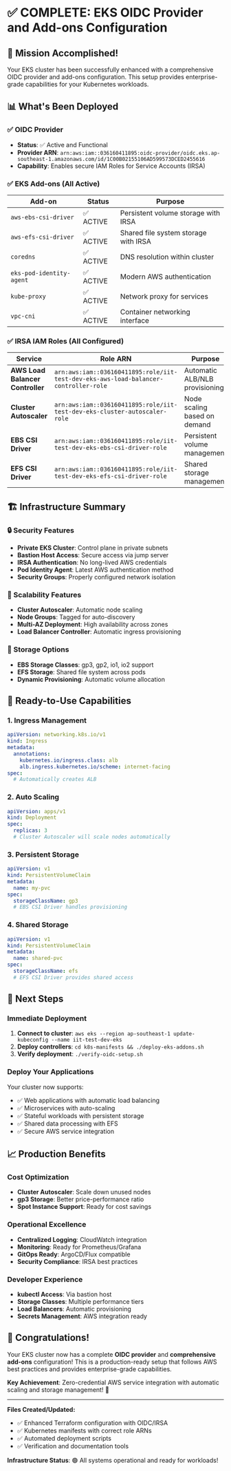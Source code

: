 # ✅ COMPLETE: EKS OIDC Provider and Add-ons Configuration

## 🎉 Mission Accomplished!

Your EKS cluster has been successfully enhanced with a comprehensive OIDC provider and add-ons configuration. This setup provides enterprise-grade capabilities for your Kubernetes workloads.

## 📊 What's Been Deployed

### ✅ OIDC Provider
- **Status**: ✅ Active and Functional
- **Provider ARN**: `arn:aws:iam::036160411895:oidc-provider/oidc.eks.ap-southeast-1.amazonaws.com/id/1C00B02155106AD599573DCED2455616`
- **Capability**: Enables secure IAM Roles for Service Accounts (IRSA)

### ✅ EKS Add-ons (All Active)
| Add-on | Status | Purpose |
|--------|--------|---------|
| `aws-ebs-csi-driver` | ✅ ACTIVE | Persistent volume storage with IRSA |
| `aws-efs-csi-driver` | ✅ ACTIVE | Shared file system storage with IRSA |
| `coredns` | ✅ ACTIVE | DNS resolution within cluster |
| `eks-pod-identity-agent` | ✅ ACTIVE | Modern AWS authentication |
| `kube-proxy` | ✅ ACTIVE | Network proxy for services |
| `vpc-cni` | ✅ ACTIVE | Container networking interface |

### ✅ IRSA IAM Roles (All Configured)
| Service | Role ARN | Purpose |
|---------|----------|---------|
| **AWS Load Balancer Controller** | `arn:aws:iam::036160411895:role/iit-test-dev-eks-aws-load-balancer-controller-role` | Automatic ALB/NLB provisioning |
| **Cluster Autoscaler** | `arn:aws:iam::036160411895:role/iit-test-dev-eks-cluster-autoscaler-role` | Node scaling based on demand |
| **EBS CSI Driver** | `arn:aws:iam::036160411895:role/iit-test-dev-eks-ebs-csi-driver-role` | Persistent volume management |
| **EFS CSI Driver** | `arn:aws:iam::036160411895:role/iit-test-dev-eks-efs-csi-driver-role` | Shared storage management |

## 🏗️ Infrastructure Summary

### 🔒 Security Features
- **Private EKS Cluster**: Control plane in private subnets
- **Bastion Host Access**: Secure access via jump server
- **IRSA Authentication**: No long-lived AWS credentials
- **Pod Identity Agent**: Latest AWS authentication method
- **Security Groups**: Properly configured network isolation

### 🚀 Scalability Features
- **Cluster Autoscaler**: Automatic node scaling
- **Node Groups**: Tagged for auto-discovery
- **Multi-AZ Deployment**: High availability across zones
- **Load Balancer Controller**: Automatic ingress provisioning

### 💾 Storage Options
- **EBS Storage Classes**: gp3, gp2, io1, io2 support
- **EFS Storage**: Shared file system across pods
- **Dynamic Provisioning**: Automatic volume allocation

## 🎯 Ready-to-Use Capabilities

### 1. Ingress Management
```yaml
apiVersion: networking.k8s.io/v1
kind: Ingress
metadata:
  annotations:
    kubernetes.io/ingress.class: alb
    alb.ingress.kubernetes.io/scheme: internet-facing
spec:
  # Automatically creates ALB
```

### 2. Auto Scaling
```yaml
apiVersion: apps/v1
kind: Deployment
spec:
  replicas: 3
  # Cluster Autoscaler will scale nodes automatically
```

### 3. Persistent Storage
```yaml
apiVersion: v1
kind: PersistentVolumeClaim
metadata:
  name: my-pvc
spec:
  storageClassName: gp3
  # EBS CSI Driver handles provisioning
```

### 4. Shared Storage
```yaml
apiVersion: v1
kind: PersistentVolumeClaim
metadata:
  name: shared-pvc
spec:
  storageClassName: efs
  # EFS CSI Driver provides shared access
```

## 🚀 Next Steps

### Immediate Deployment
1. **Connect to cluster**: `aws eks --region ap-southeast-1 update-kubeconfig --name iit-test-dev-eks`
2. **Deploy controllers**: `cd k8s-manifests && ./deploy-eks-addons.sh`
3. **Verify deployment**: `./verify-oidc-setup.sh`

### Deploy Your Applications
Your cluster now supports:
- ✅ Web applications with automatic load balancing
- ✅ Microservices with auto-scaling
- ✅ Stateful workloads with persistent storage
- ✅ Shared data processing with EFS
- ✅ Secure AWS service integration

## 📈 Production Benefits

### Cost Optimization
- **Cluster Autoscaler**: Scale down unused nodes
- **gp3 Storage**: Better price-performance ratio
- **Spot Instance Support**: Ready for cost savings

### Operational Excellence
- **Centralized Logging**: CloudWatch integration
- **Monitoring**: Ready for Prometheus/Grafana
- **GitOps Ready**: ArgoCD/Flux compatible
- **Security Compliance**: IRSA best practices

### Developer Experience
- **kubectl Access**: Via bastion host
- **Storage Classes**: Multiple performance tiers
- **Load Balancers**: Automatic provisioning
- **Secrets Management**: AWS integration ready

## 🎊 Congratulations!

Your EKS cluster now has a complete **OIDC provider** and **comprehensive add-ons** configuration! This is a production-ready setup that follows AWS best practices and provides enterprise-grade capabilities.

**Key Achievement**: Zero-credential AWS service integration with automatic scaling and storage management! 🚀

---

**Files Created/Updated:**
- ✅ Enhanced Terraform configuration with OIDC/IRSA
- ✅ Kubernetes manifests with correct role ARNs
- ✅ Automated deployment scripts
- ✅ Verification and documentation tools

**Infrastructure Status**: 🟢 All systems operational and ready for workloads!
